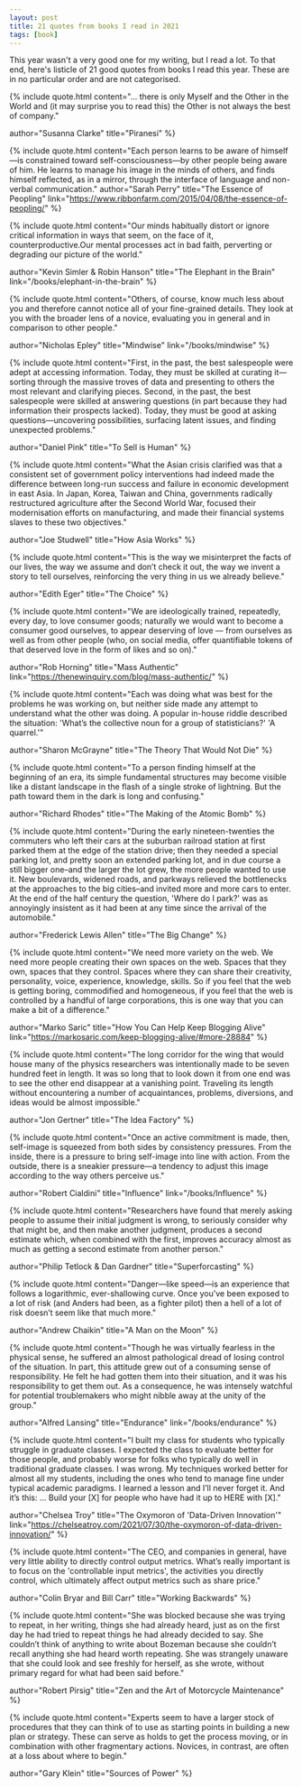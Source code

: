 ```yaml
---
layout: post
title: 21 quotes from books I read in 2021
tags: [book]
---
```


This year wasn't a very good one for my writing, but I read a lot. To that end, here's listicle of 21 good quotes from books I read this year. These are in no particular order and are not categorised.

{% include quote.html
content="... there is only Myself and the Other in the World and (it may surprise you to read this) the Other is not always the best of company."

author="Susanna Clarke" title="Piranesi"
%}

{% include quote.html 
content="Each person learns to be aware of himself—is constrained toward self-consciousness—by other people being aware of him. He learns to manage his image in the minds of others, and finds himself reflected, as in a mirror, through the interface of language and non-verbal communication."
author="Sarah Perry" title="The Essence of Peopling"
link="https://www.ribbonfarm.com/2015/04/08/the-essence-of-peopling/"
%}

{% include quote.html
content="Our minds habitually distort or ignore critical information in ways that seem, on the face of it, counterproductive.Our mental processes act in bad faith, perverting or degrading our picture of the world."

author="Kevin Simler & Robin Hanson" title="The Elephant in the Brain"
link="/books/elephant-in-the-brain"
%}

{% include quote.html
content="Others, of course, know much less about you and therefore cannot notice all of your fine-grained details. They look at you with the broader lens of a novice, evaluating you in general and in comparison to other people."

author="Nicholas Epley" title="Mindwise"
link="/books/mindwise"
%}

{% include quote.html
content="First, in the past, the best salespeople were adept at accessing information. Today, they must be skilled at curating it—sorting through the massive troves of data and presenting to others the most relevant and clarifying pieces. Second, in the past, the best salespeople were skilled at answering questions (in part because they had information their prospects lacked). Today, they must be good at asking questions—uncovering possibilities, surfacing latent issues, and finding unexpected problems."

author="Daniel Pink" title="To Sell is Human"
%}

{% include quote.html
content="What the Asian crisis clarified was that a consistent set of government policy interventions had indeed made the difference between long-run success and failure in economic development in east Asia. In Japan, Korea, Taiwan and China, governments radically restructured agriculture after the Second World War, focused their modernisation efforts on manufacturing, and made their financial systems slaves to these two objectives."

author="Joe Studwell" title="How Asia Works"
%}

{% include quote.html
content="This is the way we misinterpret the facts of our lives, the way we assume and don’t check it out, the way we invent a story to tell ourselves, reinforcing the very thing in us we already believe."

author="Edith Eger" title="The Choice"
%}

{% include quote.html
content="We are ideologically trained, repeatedly, every day, to love consumer goods; naturally we would want to become a consumer good ourselves, to appear deserving of love — from ourselves as well as from other people (who, on social media, offer quantifiable tokens of that deserved love in the form of likes and so on)."

author="Rob Horning" title="Mass Authentic"
link="https://thenewinquiry.com/blog/mass-authentic/"
%}

{% include quote.html
content="Each was doing what was best for the problems he was working on, but neither side made any attempt to understand what the other was doing. A popular in-house riddle described the situation: 'What’s the collective noun for a group of statisticians?' 'A quarrel.'"

author="Sharon McGrayne" title="The Theory That Would Not Die"
%}

{% include quote.html 
content="To a person finding himself at the beginning of an era, its simple fundamental structures may become visible like a distant landscape in the flash of a single stroke of lightning. But the path toward them in the dark is long and confusing."

author="Richard Rhodes" title="The Making of the Atomic Bomb"
%}

{% include quote.html 
content="During the early nineteen-twenties the commuters who left their cars at the suburban railroad station at first parked them at the edge of the station drive; then they needed a special parking lot, and pretty soon an extended parking lot, and in due course a still bigger one–and the larger the lot grew, the more people wanted to use it. New boulevards, widened roads, and parkways relieved the bottlenecks at the approaches to the big cities–and invited more and more cars to enter. At the end of the half century the question, 'Where do I park?' was as annoyingly insistent  as it had been at any time since the arrival of the automobile." 

author="Frederick Lewis Allen" title="The Big Change"
%}

{% include quote.html
content="We need more variety on the web. We need more people creating their own spaces on the web. Spaces that they own, spaces that they control. Spaces where they can share their creativity, personality, voice, experience, knowledge, skills. So if you feel that the web is getting boring, commodified and homogeneous, if you feel that the web is controlled by a handful of large corporations, this is one way that you can make a bit of a difference."

author="Marko Saric" title="How You Can Help Keep Blogging Alive"
link="https://markosaric.com/keep-blogging-alive/#more-28884"
%}

{% include quote.html 
content="The long corridor for the wing that would house many of the physics researchers was intentionally made to be seven hundred feet in length. It was so long that to look down it from one end was to see the other end disappear at a vanishing point. Traveling its length without encountering a number of acquaintances, problems, diversions, and ideas would be almost impossible."

author="Jon Gertner" title="The Idea Factory"
%}

{% include quote.html 
content="Once an active commitment is made, then, self-image is squeezed from both sides by consistency pressures. From the inside, there is a pressure to bring self-image into line with action. From the outside, there is a sneakier pressure—a tendency to adjust this image according to the way others perceive us."

author="Robert Cialdini" title="Influence"
link="/books/Influence"
%}

{% include quote.html 
content="Researchers have found that merely asking people to assume their initial judgment is wrong, to seriously consider why that might be, and then make another judgment, produces a second estimate which, when combined with the first, improves accuracy almost as much as getting a second estimate from another person."

author="Philip Tetlock & Dan Gardner" title="Superforcasting"
%}

{% include quote.html 
content="Danger—like speed—is an experience that follows a logarithmic, ever-shallowing curve. Once you’ve been exposed to a lot of risk (and Anders had been, as a fighter pilot) then a hell of a lot of risk doesn’t seem like that much more."

author="Andrew Chaikin" title="A Man on the Moon"
%}

{% include quote.html 
content="Though he was virtually fearless in the physical sense, he suffered an almost pathological dread of losing control of the situation. In part, this attitude grew out of a consuming sense of responsibility. He felt he had gotten them into their situation, and it was his responsibility to get them out. As a consequence, he was intensely watchful for potential troublemakers who might nibble away at the unity of the group."

author="Alfred Lansing" title="Endurance"
link="/books/endurance"
%}

{% include quote.html 
content="I built my class for students who typically struggle in graduate classes. I expected the class to evaluate better for those people, and probably worse for folks who typically do well in traditional graduate classes. I was wrong. My techniques worked better for almost all my students, including the ones who tend to manage fine under typical academic paradigms. I learned a lesson and I’ll never forget it. And it’s this: ... Build your [X] for people who have had it up to HERE with [X]."

author="Chelsea Troy" title="The Oxymoron of 'Data-Driven Innovation'"
link="https://chelseatroy.com/2021/07/30/the-oxymoron-of-data-driven-innovation/"
%}

{% include quote.html
content="The CEO, and companies in general, have very little ability to directly control output metrics. What’s really important is to focus on the 'controllable input metrics', the activities you directly control, which ultimately affect output metrics such as share price."

author="Colin Bryar and Bill Carr" title="Working Backwards"
%}

{% include quote.html
content="She was blocked because she was trying to repeat, in her writing, things she had already heard, just as on the first day he had tried to repeat things he had already decided to say. She couldn’t think of anything to write about Bozeman because she couldn’t recall anything she had heard worth repeating. She was strangely unaware that she could look and see freshly for herself, as she wrote, without primary regard for what had been said before."

author="Robert Pirsig" title="Zen and the Art of Motorcycle Maintenance"
%}

{% include quote.html
content="Experts seem to have a larger stock of procedures that they can think of to use as starting points in building a new plan or strategy. These can serve as holds to get the process moving, or in combination with other fragmentary actions. Novices, in contrast, are often at a loss about where to begin."

author="Gary Klein" title="Sources of Power"
%}